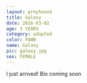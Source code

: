 ```yaml
---
layout: greyhound
title: Galaxy
date: 2016-03-02
age: 3 YEARS
category: adopted
color: FAWN
name: Galaxy
pic: galaxy.jpg
sex: FEMALE
---
```


I just arrived! Bio coming soon
